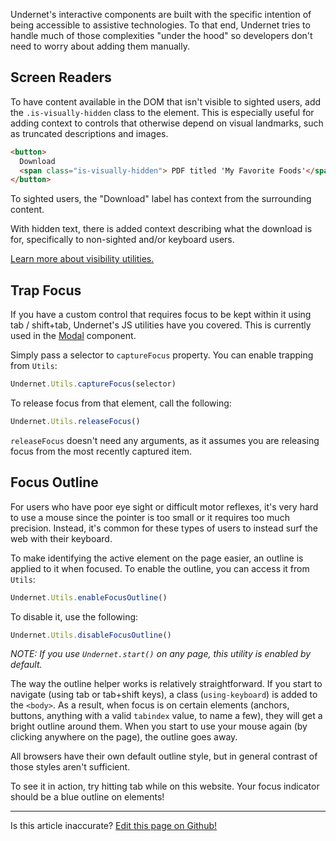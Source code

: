 Undernet's interactive components are built with the specific intention of being accessible to assistive technologies. To that end, Undernet tries to handle much of those complexities "under the hood" so developers don't need to worry about adding them manually.

## Screen Readers

To have content available in the DOM that isn't visible to sighted users, add the `.is-visually-hidden` class to the element. This is especially useful for adding context to controls that otherwise depend on visual landmarks, such as truncated descriptions and images.

```html
<button>
  Download
  <span class="is-visually-hidden"> PDF titled 'My Favorite Foods'</span>
</button>
```

To sighted users, the "Download" label has context from the surrounding content.

With hidden text, there is added context describing what the download is for, specifically to non-sighted and/or keyboard users.

[Learn more about visibility utilities.](/docs/utilities/display)

## Trap Focus

If you have a custom control that requires focus to be kept within it using tab / shift+tab, Undernet's JS utilities have you covered. This is currently used in the [Modal](/docs/components/modals) component.

Simply pass a selector to `captureFocus` property. You can enable trapping from `Utils`:

```js
Undernet.Utils.captureFocus(selector)
```

To release focus from that element, call the following:

```js
Undernet.Utils.releaseFocus()
```

`releaseFocus` doesn't need any arguments, as it assumes you are releasing focus from the most recently captured item.

## Focus Outline

For users who have poor eye sight or difficult motor reflexes, it's very hard to use a mouse since the pointer is too small or it requires too much precision. Instead, it's common for these types of users to instead surf the web with their keyboard.

To make identifying the active element on the page easier, an outline is applied to it when focused. To enable the outline, you can access it from `Utils`:

```js
Undernet.Utils.enableFocusOutline()
```

To disable it, use the following:

```js
Undernet.Utils.disableFocusOutline()
```

_NOTE: If you use `Undernet.start()` on any page, this utility is enabled by default._

The way the outline helper works is relatively straightforward. If you start to navigate (using tab or tab+shift keys), a class (`using-keyboard`) is added to the `<body>`. As a result, when focus is on certain elements (anchors, buttons, anything with a valid `tabindex` value, to name a few), they will get a bright outline around them. When you start to use your mouse again (by clicking anywhere on the page), the outline goes away.

All browsers have their own default outline style, but in general contrast of those styles aren't sufficient.

To see it in action, try hitting tab while on this website. Your focus indicator should be a blue outline on elements!

<hr />
<p class="has-right-text">Is this article inaccurate? <a href="https://github.com/geotrev/undernet/tree/master/site/docs/accessibility.md">Edit this page on Github!</a></p>
